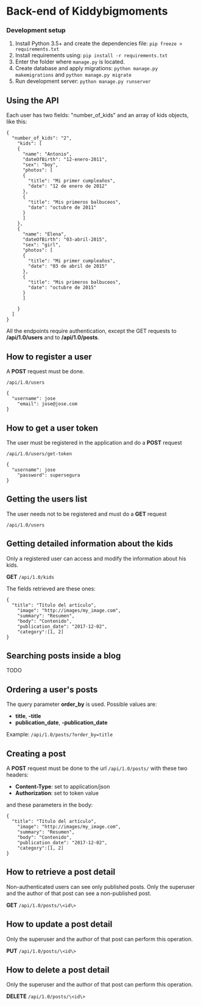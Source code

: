 # Back-end of Kiddybigmoments

### Development setup

1. Install Python 3.5+ and create the dependencies file: `pip freeze > requirements.txt`
2. Install requirements using: `pip install -r requirements.txt`
3. Enter the folder where `manage.py` is located.
4. Create database and apply migrations: `python manage.py makemigrations` and `python manage.py migrate`
5. Run development server: `python manage.py runserver`


## Using the API

Each user has two fields: "number_of_kids" and an array of kids objects, like this:

```
{
  "number_of_kids": "2",
    "kids": [
    {
      "name": "Antonio",
      "dateOfBirth": "12-enero-2011",
      "sex": "boy",
      "photos": [
      {
        "title": "Mi primer cumpleaños",
        "date": "12 de enero de 2012"
      },
      {
        "title": "Mis primeros balbuceos",
        "date": "octubre de 2011"
      }
      ]
    },
    {
      "name": "Elena",
      "dateOfBirth": "03-abril-2015",
      "sex": "girl",
      "photos": [
      {
        "title": "Mi primer cumpleaños",
        "date": "03 de abril de 2015"
      },
      {
        "title": "Mis primeros balbuceos",
        "date": "octubre de 2015"
      }
      ]

    }
  ]
}
```

All the endpoints require authentication, except the GET requests to **/api/1.0/users** and to **/api/1.0/posts**.

## How to register a user

A **POST** request must be done.

`/api/1.0/users`

```
{
  "username": jose
    "email": jose@jose.com
}
```


## How to get a user token

The user must be registered in the application and do a **POST** request

`/api/1.0/users/get-token`

```
{
  "username": jose
    "password": supersegura
}
```

## Getting the users list

The user needs not to be registered and must do a **GET** request

`/api/1.0/users`

## Getting detailed information about the kids

Only a registered user can access and modify the information about his kids.

**GET** `/api/1.0/kids`

The fields retrieved are these ones:

```
{
  "title": "Título del artículo",
    "image": "http://images/my_image.com",
    "summary": "Resumen",
    "body": "Contenido",
    "publication_date": "2017-12-02",
    "category":[1, 2]
}
```

## Searching posts inside a blog

TODO

## Ordering a user's posts

The query parameter **order_by** is used.
Possible values are:
- **title**, **-title**
- **publication_date**, **-publication_date**

Example: `/api/1.0/posts/?order_by=title`

## Creating a post

A **POST** request must be done to the url `/api/1.0/posts/` with these two headers:

- **Content-Type**: set to application/json
- **Authorization**: set to token value

and these parameters in the body:

```
{
  "title": "Título del artículo",
    "image": "http://images/my_image.com",
    "summary": "Resumen",
    "body": "Contenido",
    "publication_date": "2017-12-02",
    "category":[1, 2]
}
```

## How to retrieve a post detail

Non-authenticated users can see only published posts.
Only the superuser and the author of that post can see a non-published post.

**GET**  `/api/1.0/posts/\<id\>`

## How to update a post detail

Only the superuser and the author of that post can perform this operation.

**PUT**  `/api/1.0/posts/\<id\>`
## How to delete a post detail

Only the superuser and the author of that post can perform this operation.

**DELETE**  `/api/1.0/posts/\<id\>`


